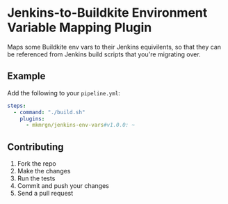 # Jenkins-to-Buildkite Environment Variable Mapping Plugin

Maps some Buildkite env vars to their Jenkins equivilents, so that they can be referenced from Jenkins build scripts that you're migrating over.

## Example

Add the following to your `pipeline.yml`:

```yml
steps:
  - command: "./build.sh"
    plugins:
      - mkmrgn/jenkins-env-vars#v1.0.0: ~
```

## Contributing

1. Fork the repo
2. Make the changes
3. Run the tests
4. Commit and push your changes
5. Send a pull request
